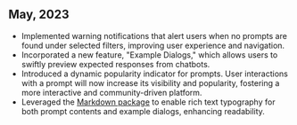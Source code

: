 ## May, 2023

- Implemented warning notifications that alert users when no prompts are found under selected filters, improving user experience and navigation.
- Incorporated a new feature, "Example Dialogs," which allows users to swiftly preview expected responses from chatbots.
- Introduced a dynamic popularity indicator for prompts. User interactions with a prompt will now increase its visibility and popularity, fostering a more interactive and community-driven platform.
- Leveraged the [Markdown package](https://github.com/trentm/python-markdown2) to enable rich text typography for both prompt contents and example dialogs, enhancing readability.